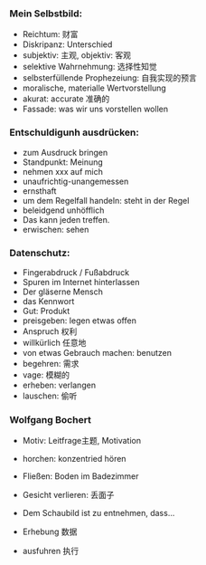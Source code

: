 ### Mein Selbstbild:
- Reichtum: 财富
- Diskripanz: Unterschied
- subjektiv: 主观, objektiv: 客观
- selektive Wahrnehmung: 选择性知觉
- selbsterfüllende Prophezeiung: 自我实现的预言
- moralische, materialle Wertvorstellung
- akurat: accurate 准确的
- Fassade: was wir uns vorstellen wollen

### Entschuldigunh ausdrücken:
- zum Ausdruck bringen
- Standpunkt: Meinung
- nehmen xxx auf mich
- unaufrichtig-unangemessen
- ernsthaft
- um dem Regelfall handeln: steht in der Regel
- beleidgend unhöfflich
- Das kann jeden treffen.
- erwischen: sehen

### Datenschutz:
- Fingerabdruck / Fußabdruck
- Spuren im Internet hinterlassen
- Der gläserne Mensch
- das Kennwort
- Gut: Produkt
- preisgeben: legen etwas offen 
- Anspruch 权利
- willkürlich 任意地
- von etwas Gebrauch machen: benutzen
- begehren: 需求
- vage: 模糊的
- erheben: verlangen
- lauschen: 偷听

### Wolfgang Bochert
- Motiv: Leitfrage主题, Motivation
- horchen: konzentried hören
- Fließen: Boden im Badezimmer
- Gesicht verlieren: 丢面子

- Dem Schaubild ist zu entnehmen, dass...
- Erhebung 数据
- ausfuhren 执行
